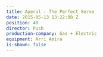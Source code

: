 ```yaml
---
title: Aperol - The Perfect Serve
date: 2015-05-13 13:22:00 Z
position: 40
director: Push
production-company: Gas + Electric
equipment: Arri Amira
is-shown: false
---
```



